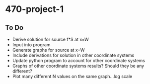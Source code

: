# 470-project-1

## To Do ##
- Derive solution for source f*S at x=W
- Input into program
- Generate graphs for source at x=W
- Include derivations for solution in other coordinate systems
- Update python program to account for other coordinate systems
- Graphs of other coordinate systems results? Should they be any different?
- Plot many different N values on the same graph...log scale